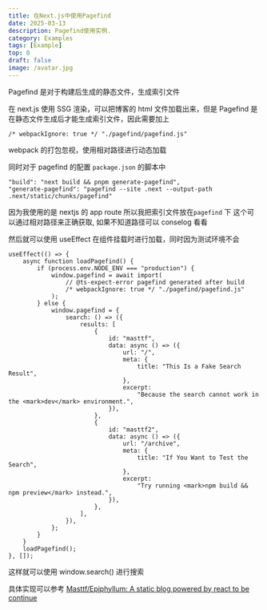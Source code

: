 ```yaml
---
title: 在Next.js中使用Pagefind
date: 2025-03-13
description: Pagefind使用实例.
category: Examples
tags: [Example]
top: 0
draft: false
image: /avatar.jpg
---
```


Pagefind 是对于构建后生成的静态文件，生成索引文件

在 next.js 使用 SSG 渲染，可以把博客的 html 文件加载出来，但是 Pagefind 是在静态文件生成后才能生成索引文件，因此需要加上

```
/* webpackIgnore: true */ "./pagefind/pagefind.js"
```

webpack 的打包忽视，使用相对路径进行动态加载

同时对于 pagefind 的配置 `package.json` 的脚本中

```
"build": "next build && pnpm generate-pagefind",
"generate-pagefind": "pagefind --site .next --output-path .next/static/chunks/pagefind"
```

因为我使用的是 nextjs 的 app route 所以我把索引文件放在`pagefind` 下 这个可以通过相对路径来正确获取, 如果不知道路径可以 conselog 看看

然后就可以使用 useEffect 在组件挂载时进行加载，同时因为测试环境不会

```tsx
useEffect(() => {
    async function loadPagefind() {
        if (process.env.NODE_ENV === "production") {
            window.pagefind = await import(
                // @ts-expect-error pagefind generated after build
                /* webpackIgnore: true */ "./pagefind/pagefind.js"
            );
        } else {
            window.pagefind = {
                search: () => ({
                    results: [
                        {
                            id: "masttf",
                            data: async () => ({
                                url: "/",
                                meta: {
                                    title: "This Is a Fake Search Result",
                                },
                                excerpt:
                                    "Because the search cannot work in the <mark>dev</mark> environment.",
                            }),
                        },
                        {
                            id: "masttf2",
                            data: async () => ({
                                url: "/archive",
                                meta: {
                                    title: "If You Want to Test the Search",
                                },
                                excerpt:
                                    "Try running <mark>npm build && npm preview</mark> instead.",
                            }),
                        },
                    ],
                }),
            };
        }
    }
    loadPagefind();
}, []);
```

这样就可以使用 window.search() 进行搜索

具体实现可以参考 [Masttf/Epiphyllum: A static blog powered by react to be continue](https://github.com/Masttf/Epiphyllum)
